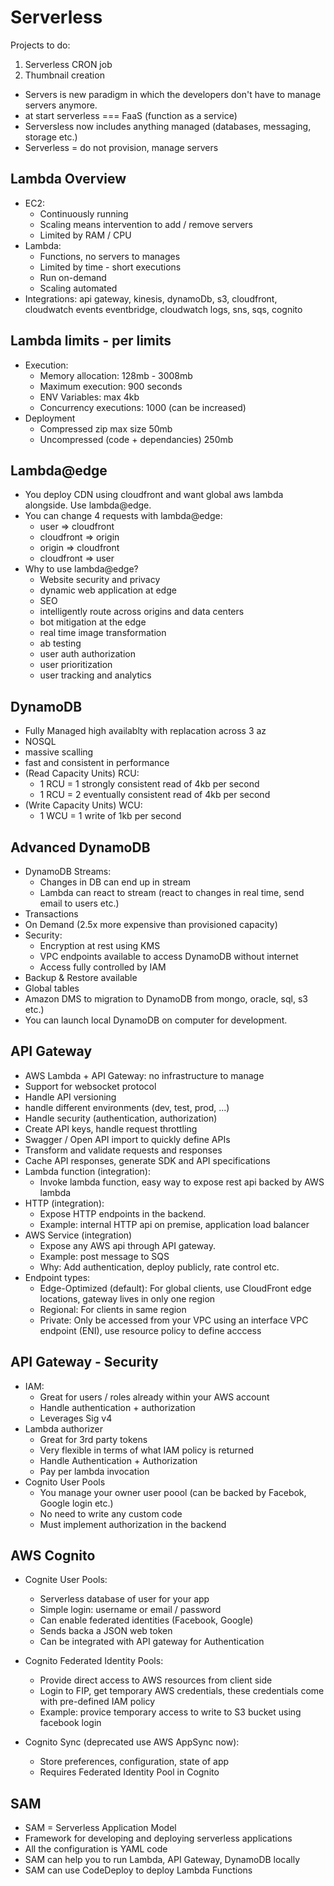 # Serverless

Projects to do:

1. Serverless CRON job
2. Thumbnail creation

- Servers is new paradigm in which the developers don't have to manage servers anymore.
- at start serverless === FaaS (function as a service)
- Serversless now includes anything managed (databases, messaging, storage etc.)
- Serverless = do not provision, manage servers

## Lambda Overview

- EC2:
  - Continuously running
  - Scaling means intervention to add / remove servers
  - Limited by RAM / CPU
- Lambda:
  - Functions, no servers to manages
  - Limited by time - short executions
  - Run on-demand
  - Scaling automated
- Integrations: api gateway, kinesis, dynamoDb, s3, cloudfront, cloudwatch events eventbridge, cloudwatch logs, sns, sqs, cognito

## Lambda limits - per limits

- Execution:
  - Memory allocation: 128mb - 3008mb
  - Maximum execution: 900 seconds
  - ENV Variables: max 4kb
  - Concurrency executions: 1000 (can be increased)
- Deployment
  - Compressed zip max size 50mb
  - Uncompressed (code + dependancies) 250mb

## Lambda@edge

- You deploy CDN using cloudfront and want global aws lambda alongside. Use lambda@edge.
- You can change 4 requests with lambda@edge:
  - user => cloudfront
  - cloudfront => origin
  - origin => cloudfront
  - cloudfront => user
- Why to use lambda@edge?
  - Website security and privacy
  - dynamic web application at edge
  - SEO
  - intelligently route across origins and data centers
  - bot mitigation at the edge
  - real time image transformation
  - ab testing
  - user auth authorization
  - user prioritization
  - user tracking and analytics

## DynamoDB

- Fully Managed high availablty with replacation across 3 az
- NOSQL
- massive scalling
- fast and consistent in performance
- (Read Capacity Units) RCU:
  - 1 RCU = 1 strongly consistent read of 4kb per second
  - 1 RCU = 2 eventually consistent read of 4kb per second
- (Write Capacity Units) WCU:
  - 1 WCU = 1 write of 1kb per second

## Advanced DynamoDB

- DynamoDB Streams:
  - Changes in DB can end up in stream
  - Lambda can react to stream (react to changes in real time, send email to users etc.)
- Transactions
- On Demand (2.5x more expensive than provisioned capacity)
- Security:
  - Encryption at rest using KMS
  - VPC endpoints available to access DynamoDB without internet
  - Access fully controlled by IAM
- Backup & Restore available
- Global tables
- Amazon DMS to migration to DynamoDB from mongo, oracle, sql, s3 etc.)
- You can launch local DynamoDB on computer for development.

## API Gateway

- AWS Lambda + API Gateway: no infrastructure to manage
- Support for websocket protocol
- Handle API versioning
- handle different environments (dev, test, prod, ...)
- Handle security (authentication, authorization)
- Create API keys, handle request throttling
- Swagger / Open API import to quickly define APIs
- Transform and validate requests and responses
- Cache API responses, generate SDK and API specifications
- Lambda function (integration):
  - Invoke lambda function, easy way to expose rest api backed by AWS lambda
- HTTP (integration):
  - Expose HTTP endpoints in the backend.
  - Example: internal HTTP api on premise, application load balancer
- AWS Service (integration)
  - Expose any AWS api through API gateway.
  - Example: post message to SQS
  - Why: Add authentication, deploy publicly, rate control etc.
- Endpoint types:
  - Edge-Optimized (default): For global clients, use CloudFront edge locations, gateway lives in only one region
  - Regional: For clients in same region
  - Private: Only be accessed from your VPC using an interface VPC endpoint (ENI), use resource policy to define acccess

## API Gateway - Security

- IAM:
  - Great for users / roles already within your AWS account
  - Handle authentication + authorization
  - Leverages Sig v4
- Lambda authorizer
  - Great for 3rd party tokens
  - Very flexible in terms of what IAM policy is returned
  - Handle Authentication + Authorization
  - Pay per lambda invocation
- Cognito User Pools
  - You manage your owner user poool (can be backed by Facebok, Google login etc.)
  - No need to write any custom code
  - Must implement authorization in the backend

## AWS Cognito

- Cognite User Pools:
  - Serverless database of user for your app
  - Simple login: username or email / password
  - Can enable federated identities (Facebook, Google)
  - Sends backa a JSON web token
  - Can be integrated with API gateway for Authentication
- Cognito Federated Identity Pools:
  - Provide direct access to AWS resources from client side
  - Login to FIP, get temporary AWS credentials, these credentials come with pre-defined IAM policy
  - Example: provice temporary access to write to S3 bucket using facebook login
- Cognito Sync (deprecated use AWS AppSync now):

  - Store preferences, configuration, state of app
  - Requires Federated Identity Pool in Cognito

## SAM

- SAM = Serverless Application Model
- Framework for developing and deploying serverless applications
- All the configuration is YAML code
- SAM can help you to run Lambda, API Gateway, DynamoDB locally
- SAM can use CodeDeploy to deploy Lambda Functions

